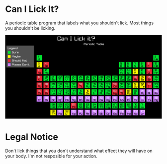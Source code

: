 # Can I Lick It?

A periodic table program that labels what you shouldn't lick. Most things you shouldn't be licking.

![Screenshot](CanILickIt.png)

# Legal Notice

Don't lick things that you don't understand what effect they will have on your body. I'm not resposible for your action.

